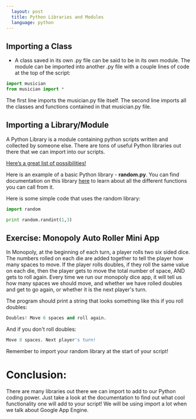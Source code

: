 ```yaml
---
  layout: post
  title: Python Libraries and Modules
  language: python
---
```


## Importing a Class
+ A class saved in its own .py file can be said to be in its own module. The module can be imported into another .py file with a couple lines of code at the top of the script:

```python
import musician
from musician import *
```
The first line imports the musician.py file itself. The second line imports all the classes and functions contained in that musician.py file.


## Importing a Library/Module
A Python Library is a module containing python scripts written and collected by someone else. There are tons of useful Python libraries out there that we can import into our scripts.

 <a href="http://pythontips.com/2013/07/30/20-python-libraries-you-cant-live-without/">Here’s a great list of possibilities! </a>

Here is an example of a basic Python library - **random.py**. You can find documentation on this library <a href="https://docs.python.org/2/library/random.html">here</a> to learn about all the different functions you can call from it.

Here is some simple code that uses the random library:

```python
import random

print random.randint(1,3)
```
## Exercise: Monopoly Auto Roller Mini App
In Monopoly, at the beginning of each turn, a player rolls two six sided dice. The numbers rolled on each die are added together to tell the player how many spaces to move. If the player rolls doubles, if they roll the same value on each die, then the player gets to move the total number of space, AND gets to roll again. Every time we run our monopoly dice app, it will tell us how many spaces we should move, and whether we have rolled doubles and get to go again, or whether it is the next player's turn.

The program should print a string that looks something like this if you roll doubles:
```python
Doubles! Move 6 spaces and roll again.
```
And if you don't roll doubles:
```python
Move 8 spaces. Next player's turn!
```
Remember to import your random library at the start of your script!

# Conclusion:
There are many libraries out there we can import to add to our Python coding power. Just take a look at the documentation to find out what cool functionality one will add to your script! We will be using import a lot when we talk about Google App Engine.
